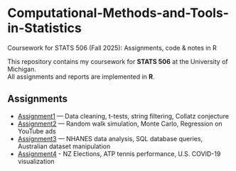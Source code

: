 # Computational-Methods-and-Tools-in-Statistics
Coursework for STATS 506 (Fall 2025): Assignments, code &amp; notes in R

This repository contains my coursework for **STATS 506** at the University of Michigan.  
All assignments and reports are implemented in **R**.

## Assignments
- [Assignment1](./Assignment1) — Data cleaning, t-tests, string filtering, Collatz conjecture
- [Assignment2](./Assignment2) — Random walk simulation, Monte Carlo, Regression on YouTube ads
- [Assignment3](./Assignment3) — NHANES data analysis, SQL database queries, Australian dataset manipulation
- [Assignment4](./Assignment4) - NZ Elections, ATP tennis performance, U.S. COVID-19 visualization
